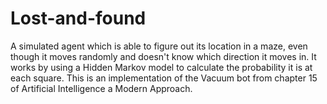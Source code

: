 # Lost-and-found
A simulated agent which is able to figure out its location in a maze, even though it moves randomly and doesn't know which direction it moves in. It works by using a Hidden Markov model to calculate the probability it is at each square. This is an implementation of the Vacuum bot from chapter 15 of Artificial Intelligence a Modern Approach.
